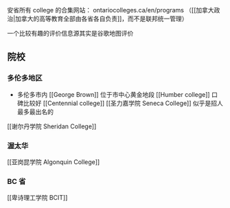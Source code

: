 ---
---


安省所有 college 的合集网站： ontariocolleges.ca/en/programs
（[[加拿大政治|加拿大的高等教育全部由各省各自负责]]，而不是联邦统一管理）

一个比较有趣的评价信息源其实是谷歌地图评价

## 院校
### 多伦多地区
- 多伦多市内
	[[George Brown]] 位于市中心黄金地段
	[[Humber college]] 口碑比较好
	[[Centennial college]]
	[[圣力嘉学院 Seneca College]] 似乎是招人最多最出名的

[[谢尔丹学院 Sheridan College]]

### 渥太华
[[亚岗昆学院  Algonquin College]]


### BC 省
[[卑诗理工学院 BCIT]]